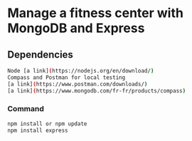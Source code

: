 # Manage a fitness center with MongoDB and Express

## Dependencies
````bash
Node [a link](https://nodejs.org/en/download/)
Compass and Postman for local testing
[a link](https://www.postman.com/downloads/)
[a link](https://www.mongodb.com/fr-fr/products/compass)
````

### Command
````bash
npm install or npm update
npm install express
````


